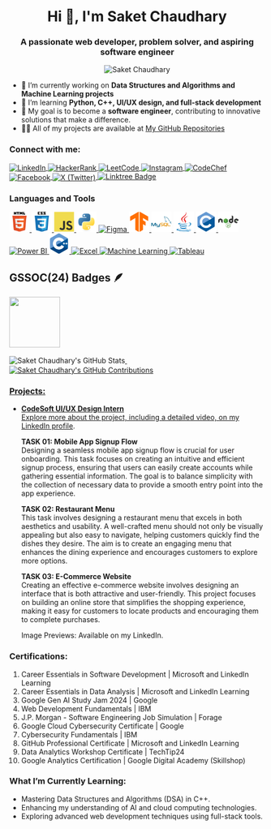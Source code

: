 <h1 align="center">Hi 👋, I'm Saket Chaudhary</h1>
<h3 align="center">A passionate web developer, problem solver, and aspiring software engineer</h3>

<p align='center'><img src="https://camo.githubusercontent.com/7121e075c5eb0d29a9e55c728f196e8914e2dea928bfc8e3ef1ccd8ff1ce716c/68747470733a2f2f692e70696e696d672e636f6d2f6f726967696e616c732f30362f36302f65662f30363630656665383266613364613432656435366565663031333137313833352e676966" alt="Saket Chaudhary" /></p>

- 🔭 I’m currently working on **Data Structures and Algorithms and Machine Learning projects**  
- 🌱 I’m learning **Python, C++, UI/UX design, and full-stack development**
- 🚀 My goal is to become a **software engineer**, contributing to innovative solutions that make a difference.
- 👨‍💻 All of my projects are available at [My GitHub Repositories](https://github.com/Saket22-CS)

<h3 align="left">Connect with me:</h3>
<p align="left">
  <a href="https://www.linkedin.com/in/saket-chaudhary/" target="blank">
    <img align="center" src="https://raw.githubusercontent.com/rahuldkjain/github-profile-readme-generator/master/src/images/icons/Social/linked-in-alt.svg" alt="LinkedIn" height="30" width="40" />
  </a>
  <a href="https://www.hackerrank.com/profile/sritadevi1988" target="blank">
    <img align="center" src="https://raw.githubusercontent.com/rahuldkjain/github-profile-readme-generator/master/src/images/icons/Social/hackerrank.svg" alt="HackerRank" height="30" width="40" />
  </a>
  <a href="https://leetcode.com/u/FKnzDk3N9J/" target="blank">
    <img align="center" src="https://raw.githubusercontent.com/rahuldkjain/github-profile-readme-generator/master/src/images/icons/Social/leet-code.svg" alt="LeetCode" height="30" width="40" />
  </a>
  <a href="https://www.instagram.com/_rishu.22/" target="blank">
    <img align="center" src="https://raw.githubusercontent.com/rahuldkjain/github-profile-readme-generator/master/src/images/icons/Social/instagram.svg" alt="Instagram" height="30" width="40" />
  </a>
  <a href="https://www.codechef.com/users/saket_22cs" target="blank">
    <img align="center" src="https://img.shields.io/badge/CodeChef-%23385a7c.svg?&style=for-the-badge&logo=CodeChef&logoColor=white" alt="CodeChef" height="30" width="80" />
  </a>
  <a href="https://www.facebook.com/profile.php?id=100062095557166" target="blank">
    <img align="center" src="https://raw.githubusercontent.com/rahuldkjain/github-profile-readme-generator/master/src/images/icons/Social/facebook.svg" alt="Facebook" height="30" width="40" />
  </a>
  <a href="https://x.com/_rishu_22" target="blank">
    <img align="center" src="https://raw.githubusercontent.com/rahuldkjain/github-profile-readme-generator/master/src/images/icons/Social/twitter.svg" alt="X (Twitter)" height="30" width="40" />
  </a>
  <a href="https://linktr.ee/Saket_Chaudhary" target="blank">
  <img src="https://img.shields.io/badge/Linktree-%23ffcc00.svg?&style=for-the-badge&logo=Linktree&logoColor=white" alt="Linktree Badge">
  </a>
</p>

  
 <h3 align="left">Languages and Tools</h3>
<p align="left"> 
  <a href="https://www.w3.org/html/" target="_blank" rel="noreferrer"> 
    <img src="https://raw.githubusercontent.com/devicons/devicon/master/icons/html5/html5-original-wordmark.svg" alt="HTML5" width="40" height="40"/> 
  </a> 
  <a href="https://www.w3schools.com/css/" target="_blank" rel="noreferrer"> 
    <img src="https://raw.githubusercontent.com/devicons/devicon/master/icons/css3/css3-original-wordmark.svg" alt="CSS3" width="40" height="40"/> 
  </a> 
  <a href="https://developer.mozilla.org/en-US/docs/Web/JavaScript" target="_blank" rel="noreferrer"> 
    <img src="https://raw.githubusercontent.com/devicons/devicon/master/icons/javascript/javascript-original.svg" alt="JavaScript" width="40" height="40"/> 
  </a> 
  <a href="https://www.python.org" target="_blank" rel="noreferrer"> 
    <img src="https://raw.githubusercontent.com/devicons/devicon/master/icons/python/python-original.svg" alt="Python" width="40" height="40"/> 
  </a> 
  <a href="https://www.figma.com/" target="_blank" rel="noreferrer"> 
    <img src="https://www.vectorlogo.zone/logos/figma/figma-icon.svg" alt="Figma" width="40" height="40"/> 
  </a> 
  <a href="https://www.tensorflow.org" target="_blank" rel="noreferrer"> 
    <img src="https://raw.githubusercontent.com/devicons/devicon/master/icons/tensorflow/tensorflow-original.svg" alt="TensorFlow" width="40" height="40"/> 
  </a> 
  <a href="https://www.mysql.com/" target="_blank" rel="noreferrer"> 
    <img src="https://raw.githubusercontent.com/devicons/devicon/master/icons/mysql/mysql-original-wordmark.svg" alt="MySQL" width="40" height="40"/> 
  </a>
  <a href="https://www.oracle.com/java/" target="_blank" rel="noreferrer"> 
    <img src="https://raw.githubusercontent.com/devicons/devicon/master/icons/java/java-original.svg" alt="Java" width="40" height="40"/> 
  </a>
  <a href="https://en.wikipedia.org/wiki/C_(programming_language)" target="_blank" rel="noreferrer"> 
    <img src="https://raw.githubusercontent.com/devicons/devicon/master/icons/c/c-original.svg" alt="C" width="40" height="40"/> 
  </a>
  <a href="https://nodejs.org/en/" target="_blank" rel="noreferrer"> 
    <img src="https://raw.githubusercontent.com/devicons/devicon/master/icons/nodejs/nodejs-original-wordmark.svg" alt="Node.js" width="40" height="40"/> 
  </a>
  <a href="https://powerbi.microsoft.com/" target="_blank" rel="noreferrer"> 
    <img src="https://github.com/microsoft/PowerBI-Icons/blob/main/PNG/Power-BI.png" alt="Power BI" width="40" height="40"/> 
  </a>
  <a href="https://isocpp.org/" target="_blank" rel="noreferrer"> 
    <img src="https://raw.githubusercontent.com/devicons/devicon/master/icons/cplusplus/cplusplus-original.svg" alt="C++" width="40" height="40"/> 
  </a>
  <a href="https://www.microsoft.com/en-us/microsoft-365/excel" target="_blank" rel="noreferrer"> 
  <img src="https://tse1.mm.bing.net/th?id=OIP.6INpILSfB6MhnEYHlvEN4QHaG4&pid=Api&P=0&h=180" alt="Excel" width="40" height="40"/> 
  </a>
  <a href="https://www.ibm.com/cloud/machine-learning" target="_blank" rel="noreferrer"> 
    <img src="https://www.pngall.com/wp-content/uploads/15/Machine-Learning-PNG-Image-File.png" alt="Machine Learning" width="40" height="40"/> 
  </a>

  <a href="https://www.tableau.com/" target="_blank" rel="noreferrer"> 
    <img src="https://www.tableau.com/favicon.ico" alt="Tableau" width="40" height="40"/> 
  </a>
</p>

## GSSOC(24) Badges 🪶
<div style='display:flex; align-items:center; gap: 10px;' align='center'><a href="https://gssoc.girlscript.tech/leaderboard">
<img src="https://raw.githubusercontent.com/GSSoC24/Postman-Challenge/main/docs/assets/Postman%20White.png" width="100px" height="100px" />
<!--   <img src="https://raw.githubusercontent.com/GSSoC24/Postman-Challenge/main/docs/assets/1.png" width="100px" height="100px" />
  <img src="https://raw.githubusercontent.com/GSSoC24/Postman-Challenge/main/docs/assets/2.png" width="100px" height="100px" />
  <img src="https://raw.githubusercontent.com/GSSoC24/Postman-Challenge/main/docs/assets/3.png" width="100px" height="100px" />
  <img src="https://raw.githubusercontent.com/GSSoC24/Postman-Challenge/main/docs/assets/4.png" width="100px" height="100px" />
  <img src="https://raw.githubusercontent.com/GSSoC24/Postman-Challenge/main/docs/assets/5.png" width="100px" height="100px" />
  <img src="https://raw.githubusercontent.com/GSSoC24/Postman-Challenge/main/docs/assets/6.png" width="105px" height="105px" />
  <img src="https://raw.githubusercontent.com/GSSoC24/Postman-Challenge/main/docs/assets/7.png" width="100px" height="100px" />
  <img src="https://raw.githubusercontent.com/GSSoC24/Postman-Challenge/main/docs/assets/8.png" width="100px" height="100px" />
  <img src="https://raw.githubusercontent.com/GSSoC24/Contributor/refs/heads/main/assets/Code%20Luminary.png" width="105px" height="105px" />
  <img src="https://raw.githubusercontent.com/GSSoC24/Contributor/refs/heads/main/assets/Git%20Explorer.png" width="100px" height="100px" />
  <img src="https://raw.githubusercontent.com/GSSoC24/Contributor/refs/heads/main/assets/Pull%20Expert.png" width="100px" height="100px" /></a> -->
</div>


<!-- Stats for Most Used Languages (Saket Chaudhary) -->
<p>
  <img align="left" src="https://github-readme-stats.vercel.app/api/top-langs?username=Saket22-CS&show_icons=true&locale=en&layout=compact&theme=radical" alt="Saket Chaudhary's GitHub Stats" />
</p>

<!-- General GitHub Stats for Saket Chaudhary -->
<p>&nbsp;<img align="center" src="https://github-readme-stats.vercel.app/api?username=Saket22-CS&show_icons=true&locale=en&theme=radical&count_private=true&include_all_commits=true" alt="Saket Chaudhary's GitHub Contributions" /></p>

<h3 align="left">Projects:</h3>

- **CodeSoft UI/UX Design Intern**  
Explore more about the project, including a detailed video, on my [LinkedIn profile](https://www.linkedin.com/in/saket-chaudhary/).

  **TASK 01: Mobile App Signup Flow**  
  Designing a seamless mobile app signup flow is crucial for user onboarding. This task focuses on creating an intuitive and efficient signup process, ensuring that users can easily create accounts while gathering essential information. The goal is to balance simplicity with the collection of necessary data to provide a smooth entry point into the app experience.

  **TASK 02: Restaurant Menu**  
  This task involves designing a restaurant menu that excels in both aesthetics and usability. A well-crafted menu should not only be visually appealing but also easy to navigate, helping customers quickly find the dishes they desire. The aim is to create an engaging menu that enhances the dining experience and encourages customers to explore more options.

  **TASK 03: E-Commerce Website**  
  Creating an effective e-commerce website involves designing an interface that is both attractive and user-friendly. This project focuses on building an online store that simplifies the shopping experience, making it easy for customers to locate products and encouraging them to complete purchases.

  Image Previews: Available on my LinkedIn.

<h3 align="left">Certifications:</h3>

1. Career Essentials in Software Development | Microsoft and LinkedIn Learning
2. Career Essentials in Data Analysis | Microsoft and LinkedIn Learning
3. Google Gen AI Study Jam 2024 | Google
4. Web Development Fundamentals | IBM
5. J.P. Morgan - Software Engineering Job Simulation | Forage
6. Google Cloud Cybersecurity Certificate | Google
7. Cybersecurity Fundamentals | IBM
8. GitHub Professional Certificate | Microsoft and LinkedIn Learning
9. Data Analytics Workshop Certificate | TechTip24
10. Google Analytics Certification | Google Digital Academy (Skillshop)

<h3 align="left">What I’m Currently Learning:</h3>

- Mastering Data Structures and Algorithms (DSA) in C++.
- Enhancing my understanding of AI and cloud computing technologies.
- Exploring advanced web development techniques using full-stack tools.
